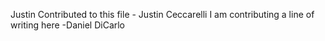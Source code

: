 Justin Contributed to this file - Justin Ceccarelli
I am contributing a line of writing here -Daniel DiCarlo
